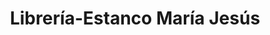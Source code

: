 ---
title: "Librería-Estanco María Jesús"
url: /cehegin/libreria-estanco-maria-jesus/
shop: libros
---